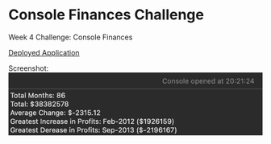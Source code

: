 # Console Finances Challenge
Week 4 Challenge: Console Finances

[Deployed Application](https://trunten.github.io/ubbc-console-finances/)

Screenshot:
[![Application Screenshot](./assets/images/application-screenshot.png)](https://trunten.github.io/ubbc-console-finances/)
